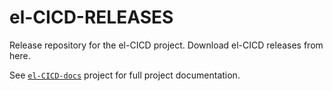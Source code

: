 # el-CICD-RELEASES

Release repository for the el-CICD project. Download el-CICD releases from here.

See [`el-CICD-docs`](https://github.com/elcicd/el-CICD-docs) project for full project documentation.